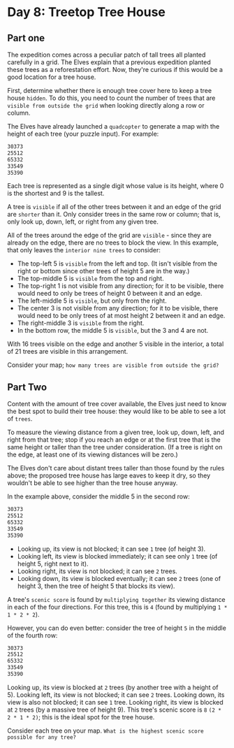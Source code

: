 # Day 8: Treetop Tree House

## Part one

The expedition comes across a peculiar patch of tall trees all planted carefully in a grid. The Elves explain that a previous expedition planted these trees as a reforestation effort. Now, they're curious if this would be a good location for a tree house.

First, determine whether there is enough tree cover here to keep a tree house `hidden`. To do this, you need to count the number of trees that are `visible from outside the grid` when looking directly along a row or column.

The Elves have already launched a `quadcopter` to generate a map with the height of each tree (your puzzle input). For example:

```txt
30373
25512
65332
33549
35390
```

Each tree is represented as a single digit whose value is its height, where 0 is the shortest and 9 is the tallest.

A tree is `visible` if all of the other trees between it and an edge of the grid are `shorter` than it. Only consider trees in the same row or column; that is, only look up, down, left, or right from any given tree.

All of the trees around the edge of the grid are `visible` - since they are already on the edge, there are no trees to block the view. In this example, that only leaves the `interior nine trees` to consider:

- The top-left 5 is `visible` from the left and top. (It isn't visible from the right or bottom since other trees of height 5 are in the way.)
- The top-middle 5 is `visible` from the top and right.
- The top-right 1 is not visible from any direction; for it to be visible, there would need to only be trees of height 0 between it and an edge.
- The left-middle 5 is `visible`, but only from the right.
- The center 3 is not visible from any direction; for it to be visible, there would need to be only trees of at most height 2 between it and an edge.
- The right-middle 3 is `visible` from the right.
- In the bottom row, the middle 5 is `visible`, but the 3 and 4 are not.

With 16 trees visible on the edge and another 5 visible in the interior, a total of 21 trees are visible in this arrangement.

Consider your map; `how many trees are visible from outside the grid?`

## Part Two

Content with the amount of tree cover available, the Elves just need to know the best spot to build their tree house: they would like to be able to see a lot of `trees`.

To measure the viewing distance from a given tree, look up, down, left, and right from that tree; stop if you reach an edge or at the first tree that is the same height or taller than the tree under consideration. (If a tree is right on the edge, at least one of its viewing distances will be zero.)

The Elves don't care about distant trees taller than those found by the rules above; the proposed tree house has large eaves to keep it dry, so they wouldn't be able to see higher than the tree house anyway.

In the example above, consider the middle 5 in the second row:

```txt
30373
25512
65332
33549
35390
```

- Looking up, its view is not blocked; it can see `1` tree (of height 3).
- Looking left, its view is blocked immediately; it can see only `1` tree (of height 5, right next to it).
- Looking right, its view is not blocked; it can see `2` trees.
- Looking down, its view is blocked eventually; it can see `2` trees (one of height 3, then the tree of height 5 that blocks its view).

A tree's `scenic score` is found by `multiplying together` its viewing distance in each of the four directions. For this tree, this is `4` (found by multiplying `1 * 1 * 2 * 2`).

However, you can do even better: consider the tree of height `5` in the middle of the fourth row:

```txt
30373
25512
65332
33549
35390
```

Looking up, its view is blocked at `2` trees (by another tree with a height of 5).
Looking left, its view is not blocked; it can see `2` trees.
Looking down, its view is also not blocked; it can see `1` tree.
Looking right, its view is blocked at `2` trees (by a massive tree of height 9).
This tree's scenic score is `8` `(2 * 2 * 1 * 2)`; this is the ideal spot for the tree house.

Consider each tree on your map. `What is the highest scenic score possible for any tree?`
